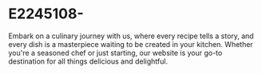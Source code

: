 # E2245108-
Embark on a culinary journey with us, where every recipe tells a story, and every dish is a masterpiece waiting to be created in your kitchen. Whether you're a seasoned chef or just starting, our website is your go-to destination for all things delicious and delightful.
